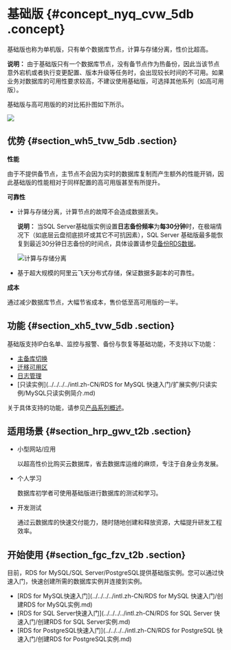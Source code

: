 # 基础版 {#concept_nyq_cvw_5db .concept}

基础版也称为单机版，只有单个数据库节点，计算与存储分离，性价比超高。

**说明：** 由于基础版只有一个数据库节点，没有备节点作为热备份，因此当该节点意外宕机或者执行变更配置、版本升级等任务时，会出现较长时间的不可用。如果业务对数据库的可用性要求较高，不建议使用基础版，可选择其他系列（如高可用版）。

基础版与高可用版的的对比拓扑图如下所示。

![](http://static-aliyun-doc.oss-cn-hangzhou.aliyuncs.com/assets/img/7788/15570217191359_zh-CN.png)

## 优势 {#section_wh5_tvw_5db .section}

**性能**

由于不提供备节点，主节点不会因为实时的数据库复制而产生额外的性能开销，因此基础版的性能相对于同样配置的高可用版甚至有所提升。

**可靠性**

-   计算与存储分离，计算节点的故障不会造成数据丢失。

    **说明：** 当SQL Server基础版实例设置**日志备份频率**为**每30分钟**时，在极端情况下（如底层云盘彻底损坏或其它不可抗因素），SQL Server 基础版最多能恢复到最近30分钟日志备份的时间点，具体设置请参见[备份RDS数据](../../../../intl.zh-CN/用户指南/备份数据/备份RDS数据.md#)。

    ![计算与存储分离](http://static-aliyun-doc.oss-cn-hangzhou.aliyuncs.com/assets/img/7788/155702171946129_zh-CN.png)

-   基于超大规模的阿里云飞天分布式存储，保证数据多副本的可靠性。

**成本**

通过减少数据库节点，大幅节省成本，售价低至高可用版的一半。

## 功能 {#section_xh5_tvw_5db .section}

基础版支持IP白名单、监控与报警、备份与恢复等基础功能，不支持以下功能：

-   [主备库切换](../../../../intl.zh-CN/用户指南/实例管理/切换主备实例.md)
-   [迁移可用区](../../../../intl.zh-CN/用户指南/实例管理/迁移可用区.md)
-   [日志管理](../../../../intl.zh-CN/用户指南/日志管理.md)
-   [只读实例](../../../../intl.zh-CN/RDS for MySQL 快速入门/扩展实例/只读实例/MySQL只读实例简介.md)

关于具体支持的功能，请参见[产品系列概述](intl.zh-CN/云数据库RDS简介/产品系列/产品系列概述.md)。

## 适用场景 {#section_hrp_gwv_t2b .section}

-   小型网站/应用

    以超高性价比购买云数据库，省去数据库运维的麻烦，专注于自身业务发展。

-   个人学习

    数据库初学者可使用基础版进行数据库的测试和学习。

-   开发测试

    通过云数据库的快速交付能力，随时随地创建和释放资源，大幅提升研发工程效率。


## 开始使用 {#section_fgc_fzv_t2b .section}

目前，RDS for MySQL/SQL Server/PostgreSQL提供基础版实例。您可以通过快速入门，快速创建所需的数据库实例并连接到实例。

-   [RDS for MySQL快速入门](../../../../intl.zh-CN/RDS for MySQL 快速入门/创建RDS for MySQL实例.md)
-   [RDS for SQL Server快速入门](../../../../intl.zh-CN/RDS for SQL Server 快速入门/创建RDS for SQL Server实例.md)
-   [RDS for PostgreSQL快速入门](../../../../intl.zh-CN/RDS for PostgreSQL 快速入门/创建RDS for PostgreSQL实例.md)

